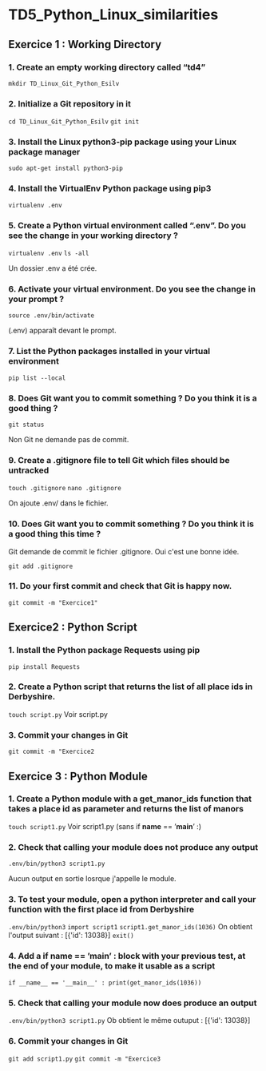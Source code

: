# TD5_Python_Linux_similarities

## Exercice 1 : Working Directory

### 1. Create an empty working directory called “td4”

`mkdir TD_Linux_Git_Python_Esilv`

### 2. Initialize a Git repository in it

`cd TD_Linux_Git_Python_Esilv`
`git init`

### 3. Install the Linux python3-pip package using your Linux package manager

`sudo apt-get install python3-pip`

### 4. Install the VirtualEnv Python package using pip3

`virtualenv .env`

### 5. Create a Python virtual environment called “.env”. Do you see the change in your working directory ?

`virtualenv .env`
`ls -all`

Un dossier .env a été crée.

### 6. Activate your virtual environment. Do you see the change in your prompt ?

`source .env/bin/activate`

(.env) apparaît devant le prompt.

### 7. List the Python packages installed in your virtual environment

`pip list --local`

### 8. Does Git want you to commit something ? Do you think it is a good thing ?

`git status`

Non Git ne demande pas de commit.

### 9. Create a .gitignore file to tell Git which files should be untracked

`touch .gitignore`
`nano .gitignore`

On ajoute .env/ dans le fichier.

### 10. Does Git want you to commit something ? Do you think it is a good thing this time ?

Git demande de commit le fichier .gitignore. Oui c'est une bonne idée.

`git add .gitignore`

### 11. Do your first commit and check that Git is happy now.

`git commit -m "Exercice1"`

## Exercice2 : Python Script

### 1. Install the Python package Requests using pip

`pip install Requests`

### 2. Create a Python script that returns the list of all place ids in Derbyshire.

`touch script.py`
Voir script.py

### 3. Commit your changes in Git

`git commit -m "Exercice2`

## Exercice 3 : Python Module

### 1. Create a Python module with a get_manor_ids function that takes a place id as parameter and returns the list of manors

`touch script1.py`
Voir script1.py (sans if __name__ == ’__main__’ :)

### 2. Check that calling your module does not produce any output

`.env/bin/python3 script1.py`

Aucun output en sortie losrque j'appelle le module.

### 3. To test your module, open a python interpreter and call your function with the first place id from Derbyshire

`.env/bin/python3`
`import script1`
`script1.get_manor_ids(1036)`
On obtient l'output suivant : [{'id': 13038}]
`exit()`

### 4. Add a if __name__ == ’__main__’ : block with your previous test, at the end of your module, to make it usable as a script

`if __name__ == '__main__' :
	print(get_manor_ids(1036))`

### 5. Check that calling your module now does produce an output

`.env/bin/python3 script1.py`
Ob obtient le même outuput : [{'id': 13038}]

### 6. Commit your changes in Git

`git add script1.py`
`git commit -m "Exercice3`
